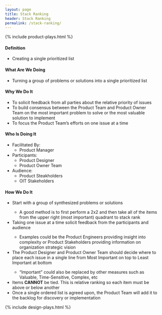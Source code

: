 ```yaml
---
layout: page
title: Stack Ranking
header: Stack Ranking
permalink: /stack-ranking/
---
```

<div class="row">
    <div class="col-md-3">
        {% include product-plays.html %}
    </div>
    <div class="col-md-6">
        <h4 class="Definition" id="Definition">
            Definition
        </h4>
		<ul>
		<li>Creating a single prioritized list</li>
		</ul>
        <h4 class="What" id="What">
            What Are We Doing
        </h4>
	<ul>
        	<li>Turning a group of problems or solutions into a single prioritized list</li>
	</ul>
        <h4 class="Why" id="Why">
            Why We Do It
        </h4>
            <ul>
                <li>To solicit feedback from all parties about the relative priority of issues</li>
		<li>To build consensus between the Product Team and Product Owner Team on the most important problem to solve or the most valuable solution to implement</li>
		<li>To focus the Product Team’s efforts on one issue at a time</li>
	    </ul>
        <h4 class="Who" id="Who">
            Who Is Doing It
        </h4>
            <ul>
                <li>Facilitated By:
    	            <ul>
        	      <li>Product Manager</li>
    	            </ul>
                 </li>
                <li>Participants:
    	            <ul>
                      <li>Product Designer</li>
		      <li>Product Owner Team</li>
                    </ul>    
                </li>
                <li>Audience:
    	            <ul>
                      <li>Product Steakholders</li>
		      <li>OIT Stakeholders</li>
                  </ul>    
                </li>
            </ul>
        <h4 class="How" id="How">
            How We Do It
        </h4>
            <ul>
               <li>Start with a group of synthesized problems or solutions</li>
			<ul><li>A good method is to first perform a 2x2 and then take all of the items from the upper right (most important) quadrant to stack rank</li></ul>
		<li>Taking one issue at a time solicit feedback from the participants and audience</li>
			<ul><li>Examples could be the Product Engineers providing insight into complexity or Product Stakeholders providing information on organization strategic vision</li></ul>
		<li>The Product Designer and Product Owner Team should decide where to place each issue in a single line from Most 	Important on top to Least Important at bottom</li>
			<ul><li>“Important” could also be replaced by other measures such as Valuable, Time-Sensitive, Complex, etc</li></ul>
		<li>Items <b>CANNOT</b> be tied. This is relative ranking so each item must be above or below another</li>
		<li>Once a single ordered list is agreed upon, the Product Team will add it to the backlog for discovery or implementation</li>
            </ul>
    </div>
    <div class="col-md-3">
        {% include design-plays.html %}
    </div>
</div>
